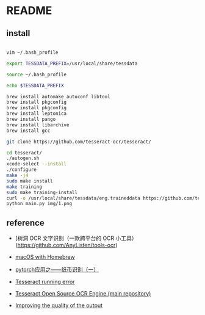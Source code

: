 # README

## install

```bash

vim ~/.bash_profile

export TESSDATA_PREFIX=/usr/local/share/tessdata

source ~/.bash_profile

echo $TESSDATA_PREFIX

brew install automake autoconf libtool
brew install pkgconfig
brew install pkgconfig
brew install leptonica
brew install pango
brew install libarchive
brew install gcc

git clone https://github.com/tesseract-ocr/tesseract/

cd tesseract/
./autogen.sh
xcode-select --install
./configure
make -j4
sudo make install
make training
sudo make training-install
curl -o /usr/local/share/tessdata/eng.traineddata https://github.com/tesseract-ocr/tessdata_best/blob/master/eng.traineddata
python main.py img/1.png


```


## reference

* [树洞 OCR 文字识别（一款跨平台的 OCR 小工具）(https://github.com/AnyListen/tools-ocr)

* [macOS with Homebrew](https://tesseract-ocr.github.io/tessdoc/Compiling.html#macos)

* [pytorch应用之——纸币识别（一）](https://blog.csdn.net/litt1e/article/details/90399524)

* [Tesseract running error](https://stackoverflow.com/questions/14800730/tesseract-running-error)

* [Tesseract Open Source OCR Engine (main repository)](https://github.com/tesseract-ocr/tesseract)

* [Improving the quality of the output](https://tesseract-ocr.github.io/tessdoc/ImproveQuality.html)




